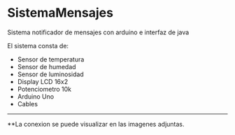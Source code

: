 # SistemaMensajes
Sistema notificador de mensajes con arduino e interfaz de java

El sistema consta de:

* Sensor de temperatura
* Sensor de humedad
* Sensor de luminosidad
* Display LCD 16x2
* Potenciometro 10k
* Arduino Uno
* Cables

*************************************************************
**La conexion se puede visualizar en las imagenes adjuntas.
